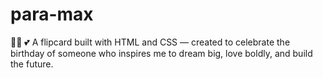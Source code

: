 # para-max
💞💞 💕 A flipcard built with HTML and CSS — created to celebrate the birthday of someone who inspires me to dream big, love boldly, and build the future.
